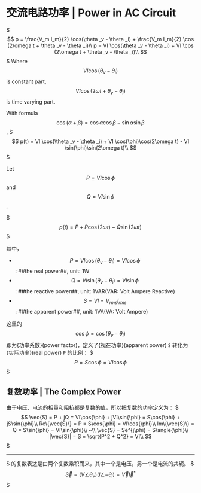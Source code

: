 # 交流电路功率 | Power in AC Circuit

$$$
p = \frac{V_m I_m}{2} \cos(\theta _v - \theta _i) + \frac{V_m I_m}{2} \cos (2\omega t + \theta _v - \theta _i)\\
p = VI \cos(\theta _v - \theta _i) + VI \cos (2\omega t + \theta _v - \theta _i)\\
$$$
Where $$VI \cos(\theta _v - \theta _i)$$ is constant part, $$VI \cos (2\omega t + \theta _v - \theta _i)$$ is time varying part.

With formula $$\cos(\alpha + \beta) = \cos{\alpha}\cos{\beta} - \sin{\alpha}\sin{\beta}$$,
$$$
p(t) = VI \cos(\theta _v - \theta _i) + VI \cos(\phi)\cos(2\omega t) - VI \sin(\phi)\sin(2\omega t)\\
$$$

Let $$P = VI\cos{\phi}$$ and $$Q = VI\sin{\phi}$$,

$$$
p(t) = P + P \cos(2\omega t) - Q \sin(2 \omega t)
$$$

其中，
- $$P = VI\cos(\theta _v - \theta _i) = VI\cos{\phi}$$: ##the real power##, unit: 1W
- $$Q = VI\sin(\theta _v - \theta _i) = VI\sin{\phi}$$: ##the reactive power##, unit: 1VAR(VAR: Volt Ampere Reactive)
- $$S = VI = V_{rms}I_{rms}$$: ##the apparent power##, unit: 1VA(VA: Volt Ampere)

这里的 $$\cos{\phi} = \cos(\theta _v - \theta _i)$$ 即为{功率系数}(power factor)，定义了{视在功率}(apparent power) ``S`` 转化为{实际功率}(real power) ``P`` 的比例：
$$$
P = S\cos{\phi} = VI\cos{\phi}
$$$

## 复数功率 | The Complex Power

由于电压、电流的相量和阻抗都是复数的值，所以把复数的功率定义为：
$$$
\vec{S} = P + jQ = VI\cos{\phi} + jVI\sin{\phi} = S\cos{\phi} + jS\sin{\phi}\\
Re\{\vec{S}\} = P = S\cos{\phi} = VI\cos{\phi}\\
Im\{\vec{S}\} = Q = S\sin{\phi} = VI\sin{\phi}\\
~\\
\vec{S} = Se^{j\phi} = S\angle{\phi}\\
|\vec{S}| = S = \sqrt{P^2 + Q^2} = VI\\
$$$

- - -

S 的复数表达是由两个复数乘积而来，其中一个是电压，另一个是电流的共轭。
$$$
\vec{S} = (V\angle{\theta _v})(I\angle{-\theta _i}) = \vec{V}\vec{I}^*
$$$
